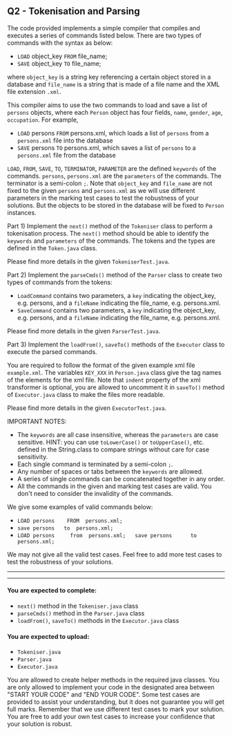 ## Q2 - Tokenisation and Parsing

The code provided implements a simple compiler that compiles and executes a series of commands listed below. There are two types of commands with the syntax as below:

* `LOAD` object_key `FROM` file_name;
* `SAVE` object_key `TO` file_name;

where `object_key` is a string key referencing a certain object stored in a database and `file_name` is a string that is made of a file name and the XML file extension `.xml`.

This compiler aims to use the two commands to load and save a list of `persons` objects, where each `Person` object has four fields, `name`, `gender`, `age`, `occupation`. For example,

* `LOAD` persons `FROM` persons.xml, which loads a list of `persons` from a `persons.xml` file into the database
* `SAVE` persons `TO` persons.xml, which saves a list of `persons` to a `persons.xml` file from the database

`LOAD`, `FROM`, `SAVE`, `TO`, `TERMINATOR`, `PARAMETER` are the defined `keywords` of the commands.
`persons`, `persons.xml` are the `parameters` of the commands. The terminator is a semi-colon `;`. Note that `object_key` and `file_name` are not fixed to the given `persons` and `persons.xml` as we will use different parameters in the marking test cases to test the robustness of your solutions. But the objects to be stored in the database will be fixed to `Person` instances.

Part 1) Implement the `next()` method of the `Tokeniser` class to perform a tokenisation process. The `next()` method should be able to identify the `keywords` and `parameters` of the commands. The tokens and the types are defined in the `Token.java` class.

Please find more details in the given `TokeniserTest.java`.

Part 2) Implement the `parseCmds()` method of the `Parser` class to create two types of commands from the tokens:
* `LoadCommand` contains two parameters, a `key` indicating the object_key, e.g. persons, and a `fileName` indicating the file_name, e.g. persons.xml.
* `SaveCommand` contains two parameters, a `key` indicating the object_key, e.g. persons, and a `fileName` indicating the file_name, e.g. persons.xml.

Please find more details in the given `ParserTest.java`.

Part 3) Implement the `loadFrom()`, `saveTo()` methods of the `Executor` class to execute the parsed commands.

You are required to follow the format of the given example xml file `example.xml`. The variables `KEY_XXX` in `Person.java` class
give the tag names of the elements for the xml file. Note that `indent` property of the xml transformer is optional, you are allowed to uncomment it in `saveTo()` method of `Executor.java` class to make the files more readable.

Please find more details in the given `ExecutorTest.java`.

IMPORTANT NOTES:
* The `keywords` are all case insensitive, whereas the `parameters` are case sensitive. HINT: you can use `toLowerCase()` or `toUpperCase()`, etc. defined in the String.class to compare strings without care for case sensitivity.
* Each single command is terminated by a semi-colon `;`.
* Any number of spaces or tabs between the `keywords` are allowed.
* A series of single commands can be concatenated together in any order.
* All the commands in the given and marking test cases are valid. You don't need to consider the invalidity of the commands.

We give some examples of valid commands below:
* `LOAD persons    FROM  persons.xml;`
* `save persons   to  persons.xml;`
* `LOAD persons     from  persons.xml;   save persons      to  persons.xml;`

We may not give all the valid test cases. Feel free to add more test cases to test the robustness of your solutions.

* * *
* * *

#### You are expected to complete:
* `next()` method in the `Tokeniser.java` class
* `parseCmds()` method in the `Parser.java` class
* `loadFrom()`, `saveTo()` methods in the `Executor.java` class

#### You are expected to upload:
* `Tokeniser.java`
* `Parser.java`
* `Executor.java`

You are allowed to create helper methods in the required java classes. You are only allowed to implement your code in the designated area between "START YOUR CODE" and "END YOUR CODE". Some test cases are provided to assist your understanding, but it does not guarantee you will get full marks. Remember that we use different test cases to mark your solution. You are free to add your own test cases to increase your confidence that your solution is robust.
